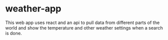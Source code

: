 # weather-app 
This web app uses react and an api to pull data from different parts of the world and show the temperature and other weather settings when a search is done.
